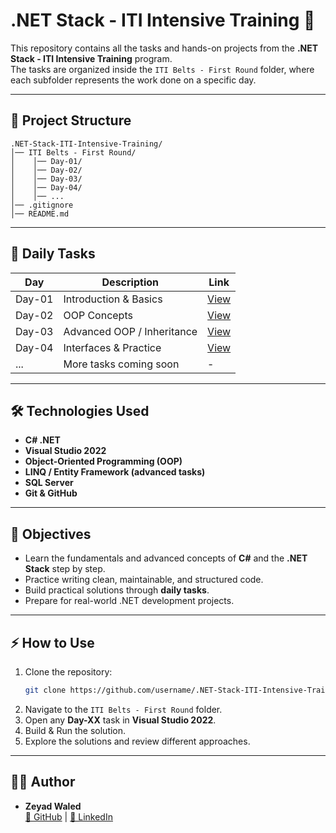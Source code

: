 ﻿# .NET Stack - ITI Intensive Training 🚀

This repository contains all the tasks and hands-on projects from the **.NET Stack - ITI Intensive Training** program.  
The tasks are organized inside the `ITI Belts - First Round` folder, where each subfolder represents the work done on a specific day.

---

## 📂 Project Structure
```
.NET-Stack-ITI-Intensive-Training/
│── ITI Belts - First Round/
│    │── Day-01/
│    │── Day-02/
│    │── Day-03/
│    │── Day-04/
│    │── ...
│── .gitignore
│── README.md
```

---

## 📑 Daily Tasks
| Day | Description | Link |
|-----|-------------|------|
| Day-01 | Introduction & Basics | [View](./ITI%20Belts%20-%20First%20Round/Day-01) |
| Day-02 | OOP Concepts | [View](./ITI%20Belts%20-%20First%20Round/Day-02) |
| Day-03 | Advanced OOP / Inheritance | [View](./ITI%20Belts%20-%20First%20Round/Day-03) |
| Day-04 | Interfaces & Practice | [View](./ITI%20Belts%20-%20First%20Round/Day-04) |
| ...   | More tasks coming soon | - |

---

## 🛠️ Technologies Used
- **C# .NET**
- **Visual Studio 2022**
- **Object-Oriented Programming (OOP)**
- **LINQ / Entity Framework (advanced tasks)**
- **SQL Server**
- **Git & GitHub**

---

## 🎯 Objectives
- Learn the fundamentals and advanced concepts of **C#** and the **.NET Stack** step by step.
- Practice writing clean, maintainable, and structured code.
- Build practical solutions through **daily tasks**.
- Prepare for real-world .NET development projects.

---

## ⚡ How to Use
1. Clone the repository:
   ```bash
   git clone https://github.com/username/.NET-Stack-ITI-Intensive-Training.git
   ```
2. Navigate to the `ITI Belts - First Round` folder.
3. Open any **Day-XX** task in **Visual Studio 2022**.
4. Build & Run the solution.
5. Explore the solutions and review different approaches.

---

## 👨‍💻 Author
- **Zeyad Waled**  
  [🔗 GitHub](https://github.com/zeyadwaled25) | [🔗 LinkedIn](https://www.linkedin.com/in/zeyad-waled-3504a9295/)